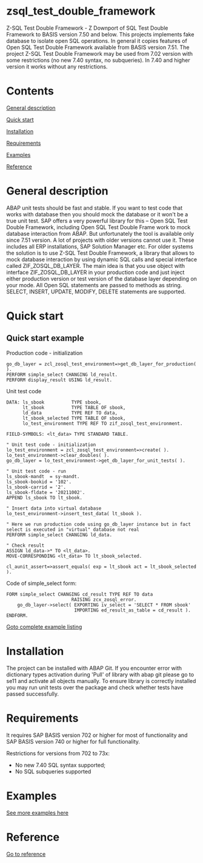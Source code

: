 # zsql_test_double_framework
Z-SQL Test Double Framework - Z Downport of SQL Test Double Framework to BASIS version 7.50 and below.
This projects implements fake database to isolate open SQL operations. In general it copies features of Open SQL Test Double Framework available from BASIS version 7.51. 
The project Z-SQL Test Double Framework may be used from 7.02 version with some restrictions (no new 7.40 syntax, no subqueries). In 7.40 and higher version it works without any restrictions.

# Contents
[General description](#General-description)

[Quick start](#Quick-start)

[Installation](#Installation)

[Requirements](#Requirements)

[Examples](docs/examples.md)

[Reference](docs/reference.md)

# General description
ABAP unit tests should be fast and stable. If you want to test code that works with database then you should mock the database or it won't be a true unit test. SAP offers a very powerful library for this – Open SQL Test Double Framework, including Open SQL Test Double Frame work to mock database interaction from ABAP.
But unfortunately the tool is available only since 7.51 version. A lot of projects with older versions cannot use it. These includes all ERP installations, SAP Solution Manager etc. 
For older systems the solution is to use Z-SQL Test Double Framework, a library that allows to mock database interaction by using dynamic SQL calls and special interface called ZIF_ZOSQL_DB_LAYER.
The main idea is that you use object with interface ZIF_ZOSQL_DB_LAYER in your production code and just inject either production version or test version of the database layer depending on your mode. All Open SQL statements are passed to methods as string. SELECT, INSERT, UPDATE, MODIFY, DELETE statements are supported.

# Quick start
## Quick start example
Production code - initialization

    go_db_layer = zcl_zosql_test_environment=>get_db_layer_for_production( ).
    PERFORM simple_select CHANGING ld_result.
    PERFORM display_result USING ld_result.
    
Unit test code

    DATA: ls_sbook          TYPE sbook,
          lt_sbook          TYPE TABLE OF sbook,
          ld_data           TYPE REF TO data,
          lt_sbook_selected TYPE TABLE OF sbook,
          lo_test_environment TYPE REF TO zif_zosql_test_environment.

    FIELD-SYMBOLS: <lt_data> TYPE STANDARD TABLE.

    " Unit test code - initialization
    lo_test_environment = zcl_zosql_test_environment=>create( ).
    lo_test_environment->clear_doubles( ).
    go_db_layer = lo_test_environment->get_db_layer_for_unit_tests( ).

    " Unit test code - run
    ls_sbook-mandt  = sy-mandt.
    ls_sbook-bookid = '102'.
    ls_sbook-carrid = '2'.
    ls_sbook-fldate = '20211002'.
    APPEND ls_sbook TO lt_sbook.
    
    " Insert data into virtual database
    lo_test_environment->insert_test_data( lt_sbook ).
    
    " Here we run production code using go_db_layer instance but in fact select is executed in "virtual" database not real
    PERFORM simple_select CHANGING ld_data.
    
    " Check result
    ASSIGN ld_data->* TO <lt_data>.
    MOVE-CORRESPONDING <lt_data> TO lt_sbook_selected.

    cl_aunit_assert=>assert_equals( exp = lt_sbook act = lt_sbook_selected ).
    
Code of simple_select form:

    FORM simple_select CHANGING cd_result TYPE REF TO data
                            RAISING zcx_zosql_error.
        go_db_layer->select( EXPORTING iv_select = 'SELECT * FROM sbook'
                             IMPORTING ed_result_as_table = cd_result ).
    ENDFORM.
  
[Goto complete example listing](docs/quick_start.md)
# Installation
The project can be installed with ABAP Git. If you encounter error with dictionary types activation during 'Pull' of library with abap git please go to se11 and activate all objects manually. To ensure library is correctly installed you may run unit tests over the package and check whether tests have passed successfully.

# Requirements
It requires SAP BASIS version 702 or higher for most of functionality and SAP BASIS version 740 or higher for full functionality.

Restrictions for versions from 702 to 73x:
* No new 7.40 SQL syntax supported;
* No SQL subqueries supported

# Examples
[See more examples here](docs/examples.md)

# Reference
[Go to reference](docs/reference.md)
